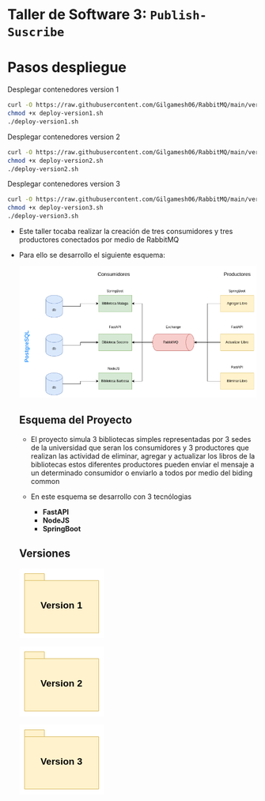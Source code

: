 # Taller de Software 3: `Publish-Suscribe`

# Pasos despliegue 

Desplegar contenedores version 1 
```bash
curl -O https://raw.githubusercontent.com/Gilgamesh06/RabbitMQ/main/version1/deploy-version1.sh
chmod +x deploy-version1.sh
./deploy-version1.sh
```

Desplegar contenedores version 2
```bash
curl -O https://raw.githubusercontent.com/Gilgamesh06/RabbitMQ/main/version2/deploy-version2.sh
chmod +x deploy-version2.sh
./deploy-version2.sh
```

Desplegar contenedores version 3
```bash
curl -O https://raw.githubusercontent.com/Gilgamesh06/RabbitMQ/main/version3/deploy-version3.sh
chmod +x deploy-version3.sh
./deploy-version3.sh
```


* Este taller tocaba realizar la creación de tres consumidores y tres productores conectados por medio de RabbitMQ 
* Para ello se desarrollo el siguiente esquema:

    ![Esquema Proyecto](/images/RabbitMQ.png)

    ## Esquema del Proyecto

    * El proyecto simula 3 bibliotecas simples representadas por 3 sedes de la universidad que seran los consumidores y 3 productores que realizan las actividad de eliminar, agregar y actualizar los libros de la bibliotecas estos diferentes productores pueden enviar el mensaje a un determinado consumidor o enviarlo a todos por medio del biding common

    * En este esquema se desarrollo con 3 tecnólogias 
        * **FastAPI**
        * **NodeJS**
        * **SpringBoot**
    
    ## Versiones

    [![Version 1](/images/Version1.png)](/version1/)

    [![Version 2](/images/Version2.png)](/version2/)

    [![Version 3](/images/Version3.png)]()
